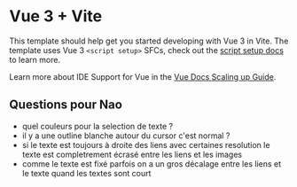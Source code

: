# Vue 3 + Vite

This template should help get you started developing with Vue 3 in Vite. The template uses Vue 3 `<script setup>` SFCs, check out the [script setup docs](https://v3.vuejs.org/api/sfc-script-setup.html#sfc-script-setup) to learn more.

Learn more about IDE Support for Vue in the [Vue Docs Scaling up Guide](https://vuejs.org/guide/scaling-up/tooling.html#ide-support).

## Questions pour Nao

- quel couleurs pour la selection de texte ?
- il y a une outline blanche autour du cursor c'est normal ?
- si le texte est toujours à droite des liens avec certaines resolution le texte est completrement écrasé entre les liens et les images
- comme le texte est fixé parfois on a un gros décalage entre les liens et le texte quand les textes sont court